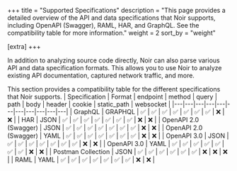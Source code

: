 +++
title = "Supported Specifications"
description = "This page provides a detailed overview of the API and data specifications that Noir supports, including OpenAPI (Swagger), RAML, HAR, and GraphQL. See the compatibility table for more information."
weight = 2
sort_by = "weight"

[extra]
+++

In addition to analyzing source code directly, Noir can also parse various API and data specification formats. This allows you to use Noir to analyze existing API documentation, captured network traffic, and more.

This section provides a compatibility table for the different specifications that Noir supports.
| Specification | Format | endpoint | method | query | path | body | header | cookie | static_path | websocket |
|---|---|---|---|---|---|---|---|---|---|---|
| GraphQL | GRAPHQL | ✅ | ✅ | ✅ | ✅ | ✅ | ✅ | ✅ | ❌ | ❌ |
| HAR | JSON | ✅ | ✅ | ✅ | ✅ | ✅ | ✅ | ✅ | ❌ | ❌ |
| OpenAPI 2.0 (Swagger) | JSON | ✅ | ✅ | ✅ | ✅ | ✅ | ✅ | ✅ | ❌ | ❌ |
| OpenAPI 2.0 (Swagger) | YAML | ✅ | ✅ | ✅ | ✅ | ✅ | ✅ | ✅ | ❌ | ❌ |
| OpenAPI 3.0 | JSON | ✅ | ✅ | ✅ | ✅ | ✅ | ✅ | ✅ | ❌ | ❌ |
| OpenAPI 3.0 | YAML | ✅ | ✅ | ✅ | ✅ | ✅ | ✅ | ✅ | ❌ | ❌ |
| Postman Collection | JSON | ✅ | ✅ | ✅ | ✅ | ✅ | ✅ | ❌ | ❌ | ❌ |
| RAML | YAML | ✅ | ✅ | ✅ | ✅ | ✅ | ✅ | ✅ | ❌ | ❌ |
